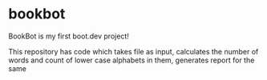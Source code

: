 # bookbot

BookBot is my first boot.dev project!

This repository has code which takes file as input, calculates the number of words and count of lower case alphabets in them, generates report for the same